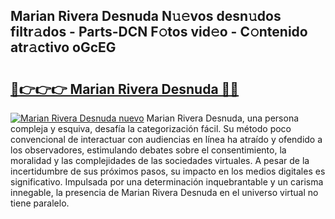 ## Marian Rivera Desnuda N𝚞𝚎vos desn𝚞dos filtr𝚊dos - Parts-DCN F𝚘tos vid𝚎o - C𝚘ntenido atr𝚊ctivo oGcEG

# <h2><a href="http://mbag5g.tromn.icu/?c=Marian+Rivera+Desnuda">🔗👉👉👉 Marian Rivera Desnuda 🔗🔗</a></h2>

[![Marian Rivera Desnuda nuevo](https://i.imgur.com/pEAQMta.gif)](http://mbag5g.tromn.icu/?c=Marian+Rivera+Desnuda)
Marian Rivera Desnuda, una persona compleja y esquiva, desafía la categorización fácil. Su método poco convencional de interactuar con audiencias en línea ha atraído y ofendido a los observadores, estimulando debates sobre el consentimiento, la moralidad y las complejidades de las sociedades virtuales. A pesar de la incertidumbre de sus próximos pasos, su impacto en los medios digitales es significativo. Impulsada por una determinación inquebrantable y un carisma innegable, la presencia de Marian Rivera Desnuda en el universo virtual no tiene paralelo.
